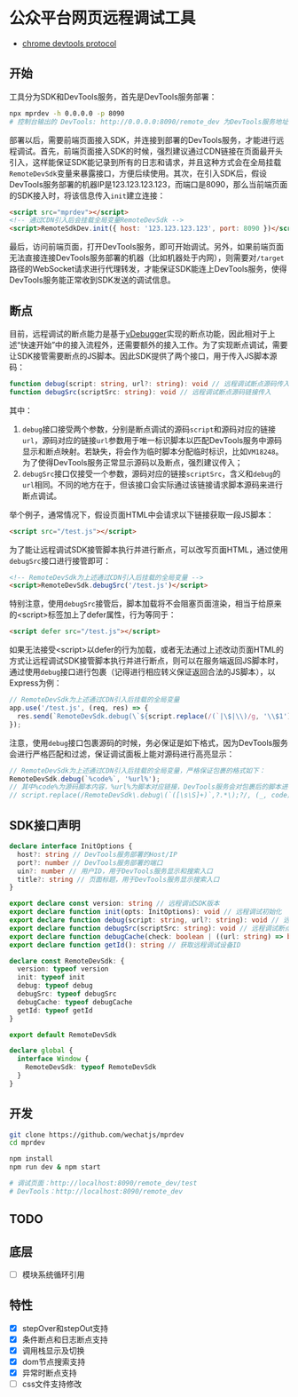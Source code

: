# 公众平台网页远程调试工具

- [chrome devtools protocol](https://chromedevtools.github.io/devtools-protocol)

## 开始

工具分为SDK和DevTools服务，首先是DevTools服务部署：

```bash
npx mprdev -h 0.0.0.0 -p 8090
# 控制台输出的 DevTools: http://0.0.0.0:8090/remote_dev 为DevTools服务地址
```

部署以后，需要前端页面接入SDK，并连接到部署的DevTools服务，才能进行远程调试。首先，前端页面接入SDK的时候，强烈建议通过CDN链接在页面最开头引入，这样能保证SDK能记录到所有的日志和请求，并且这种方式会在全局挂载`RemoteDevSdk`变量来暴露接口，方便后续使用。其次，在引入SDK后，假设DevTools服务部署的机器IP是123.123.123.123，而端口是8090，那么当前端页面的SDK接入时，将该信息传入`init`建立连接：

```html
<script src="mprdev"></script>
<!-- 通过CDN引入后会挂载全局变量RemoteDevSdk -->
<script>RemoteSdkDev.init({ host: '123.123.123.123', port: 8090 })</script>
```

最后，访问前端页面，打开DevTools服务，即可开始调试。另外，如果前端页面无法直接连接DevTools服务部署的机器（比如机器处于内网），则需要对`/target`路径的WebSocket请求进行代理转发，才能保证SDK能连上DevTools服务，使得DevTools服务能正常收到SDK发送的调试信息。

## 断点

目前，远程调试的断点能力是基于[vDebugger](https://github.com/wechatjs/vdebugger)实现的断点功能，因此相对于上述“快速开始”中的接入流程外，还需要额外的接入工作。为了实现断点调试，需要让SDK接管需要断点的JS脚本。因此SDK提供了两个接口，用于传入JS脚本源码：

```ts
function debug(script: string, url?: string): void // 远程调试断点源码传入
function debugSrc(scriptSrc: string): void // 远程调试断点源码链接传入
```

其中：

1. `debug`接口接受两个参数，分别是断点调试的源码`script`和源码对应的链接`url`，源码对应的链接`url`参数用于唯一标识脚本以匹配DevTools服务中源码显示和断点映射。若缺失，将会作为临时脚本分配临时标识，比如`VM18248`。为了使得DevTools服务正常显示源码以及断点，强烈建议传入；
2. `debugSrc`接口仅接受一个参数，源码对应的链接`scriptSrc`，含义和`debug`的`url`相同。不同的地方在于，但该接口会实际通过该链接请求脚本源码来进行断点调试。

举个例子，通常情况下，假设页面HTML中会请求以下链接获取一段JS脚本：

```html
<script src="/test.js"></script>
```

为了能让远程调试SDK接管脚本执行并进行断点，可以改写页面HTML，通过使用`debugSrc`接口进行接管即可：

```html
<!-- RemoteDevSdk为上述通过CDN引入后挂载的全局变量 -->
<script>RemoteDevSdk.debugSrc('/test.js')</script>
```

特别注意，使用`debugSrc`接管后，脚本加载将不会阻塞页面渲染，相当于给原来的\<script\>标签加上了defer属性，行为等同于：

```html
<script defer src="/test.js"></script>
```

如果无法接受\<script\>以defer的行为加载，或者无法通过上述改动页面HTML的方式让远程调试SDK接管脚本执行并进行断点，则可以在服务端返回JS脚本时，通过使用`debug`接口进行包裹（记得进行相应转义保证返回合法的JS脚本），以Express为例：

```js
// RemoteDevSdk为上述通过CDN引入后挂载的全局变量
app.use('/test.js', (req, res) => {
  res.send(`RemoteDevSdk.debug(\`${script.replace(/(`|\$|\\)/g, '\\$1')}\`, '${req.url}');`);
});
```

注意，使用`debug`接口包裹源码的时候，务必保证是如下格式，因为DevTools服务会进行严格匹配和过滤，保证调试面板上能对源码进行高亮显示：

```js
// RemoteDevSdk为上述通过CDN引入后挂载的全局变量，严格保证包裹的格式如下：
RemoteDevSdk.debug(`%code%`, '%url%');
// 其中%code%为源码脚本内容，%url%为脚本对应链接，DevTools服务会对包裹后的脚本进行如下替换，保证调试面板能正常高亮显示源码
// script.replace(/RemoteDevSdk\.debug\(`([\s\S]+)`,?.*\);?/, (_, code) => code.replace(/\\`/g, '`').replace(/\\\$/g, '$'));
```

## SDK接口声明

```ts
declare interface InitOptions {
  host?: string // DevTools服务部署的Host/IP
  port?: number // DevTools服务部署的端口
  uin?: number // 用户ID，用于DevTools服务显示和搜索入口
  title?: string // 页面标题，用于DevTools服务显示搜索入口
}

export declare const version: string // 远程调试SDK版本
export declare function init(opts: InitOptions): void // 远程调试初始化
export declare function debug(script: string, url?: string): void // 远程调试断点源码传入
export declare function debugSrc(scriptSrc: string): void // 远程调试断点源码链接传入
export declare function debugCache(check: boolean | ((url: string) => boolean)): void // 控制是否强缓存远程调试断点源码，可减少页面加载耗时
export declare function getId(): string // 获取远程调试设备ID

declare const RemoteDevSdk: {
  version: typeof version
  init: typeof init
  debug: typeof debug
  debugSrc: typeof debugSrc
  debugCache: typeof debugCache
  getId: typeof getId
}

export default RemoteDevSdk

declare global {
  interface Window {
    RemoteDevSdk: typeof RemoteDevSdk
  }
}
```

## 开发

```bash
git clone https://github.com/wechatjs/mprdev
cd mprdev

npm install
npm run dev & npm start

# 调试页面：http://localhost:8090/remote_dev/test
# DevTools：http://localhost:8090/remote_dev
```

## TODO

## 底层

- [ ] 模块系统循环引用

## 特性

- [x] stepOver和stepOut支持
- [x] 条件断点和日志断点支持
- [x] 调用栈显示及切换
- [x] dom节点搜索支持
- [x] 异常时断点支持
- [ ] css文件支持修改